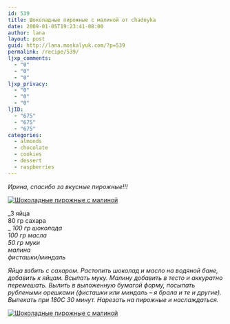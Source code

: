 ```yaml
---
id: 539
title: Шоколадные пирожные с малиной от chadeyka
date: 2009-01-05T19:23:41-08:00
author: lana
layout: post
guid: http://lana.moskalyuk.com/?p=539
permalink: /recipe/539/
ljxp_comments:
  - "0"
  - "0"
  - "0"
ljxp_privacy:
  - "0"
  - "0"
  - "0"
ljID:
  - "675"
  - "675"
  - "675"
categories:
  - almonds
  - chocolate
  - cookies
  - dessert
  - raspberries
---
```

_Ирина, спасибо за вкусные пирожные!!!_

<a class="flickr-image" title="Шоколадные пирожные с малиной" rel="flickr-mgr" href="http://www.flickr.com/photos/67405678@N00/3169583576/"><img class="flickr-large" longdesc="http://farm2.static.flickr.com/1002/3169583576_c8f903aa67_o.jpg" src="http://farm2.static.flickr.com/1002/3169583576_4f36903c82.jpg" alt="Шоколадные пирожные с малиной" /></a>

_3 яйца  
80 гр сахара  
_  _100 гр шоколада  
100 гр масла  
50 гр муки  
малина  
фисташки/миндаль_

_Яйца взбить с сахаром. Растопить шоколад и масло на водяной бане, добавить к яйцам. Всыпать муку. Малину добавить в тесто и аккуратно перемешать. Вылить в выложенную бумагой форму, посыпать рублеными орешками (фисташки или миндаль &#8211; я брала и те и другие).  Выпекать при 180С 30 минут. Нарезать на пирожные и наслаждаться._

<a class="flickr-image" title="Шоколадные пирожные с малиной" rel="flickr-mgr" href="http://www.flickr.com/photos/67405678@N00/3169573990/"><img class="flickr-large" longdesc="http://farm4.static.flickr.com/3078/3169573990_f82088f578_o.jpg" src="http://farm4.static.flickr.com/3078/3169573990_2305841cc1.jpg" alt="Шоколадные пирожные с малиной" /></a>